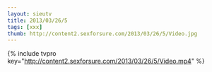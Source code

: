 ```yaml
--- 
layout: sieutv
title: 2013/03/26/5
tags: [xxx]
thumb: http://content2.sexforsure.com/2013/03/26/5/Video.jpg
---
```

{% include tvpro key="http://content2.sexforsure.com/2013/03/26/5/Video.mp4" %} 
